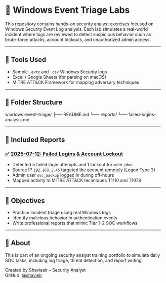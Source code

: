 # 🧠 Windows Event Triage Labs

This repository contains hands-on security analyst exercises focused on Windows Security Event Log analysis. Each lab simulates a real-world incident where logs are reviewed to detect suspicious behavior such as brute-force attacks, account lockouts, and unauthorized admin access.

---

## 🔧 Tools Used

- Sample `.evtx` and `.csv` Windows Security logs
- Excel / Google Sheets (for parsing on macOS)
- MITRE ATT&CK Framework for mapping adversary techniques

---

## 📁 Folder Structure

windows-event-triage/
├── README.md
└── reports/
└── failed-logins-analysis.md


---

## 🧪 Included Reports

### ✅ [2025-07-12: Failed Logins & Account Lockout](./reports/failed-logins-analysis.md)
- Detected 5 failed login attempts and 1 lockout for user `jdoe`
- Source IP `192.168.1.45` targeted the account remotely (Logon Type 3)
- Admin user `svc_backup` logged in during off-hours
- Mapped activity to MITRE ATT&CK techniques T1110 and T1078

---

## 🎯 Objectives

- Practice incident triage using real Windows logs
- Identify malicious behavior in authentication events
- Write professional reports that mimic Tier 1–2 SOC workflows

---

## 🧠 About

This is part of an ongoing security analyst training portfolio to simulate daily SOC tasks, including log triage, threat detection, and report writing.

Created by Shavieair – Security Analyst  
GitHub: [@shavieb](https://github.com/shavieb)
